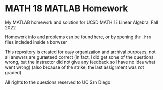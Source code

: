 # MATH 18 MATLAB Homework

My MATLAB homework and solution for UCSD MATH 18 Linear Algebra, Fall 2022

Homework info and problems can be found [here](https://mathweb.ucsd.edu/~math18m/), 
or by opening the `.htm` files included inside a borwser

This repository is created for easy organization and archival purposes,
not all answers are guranteed correct
(in fact, I did get some of the questions wrong, but the instructor did not give any feedback so I have no idea what went wrong)
(also because of the strike, the last assignment was not graded)


All rights to the questions reserved to UC San Diego
